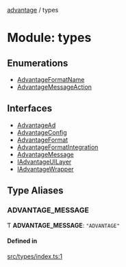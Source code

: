 [advantage](../index.md) / types

# Module: types

## Enumerations

- [AdvantageFormatName](../enums/types.AdvantageFormatName.md)
- [AdvantageMessageAction](../enums/types.AdvantageMessageAction.md)

## Interfaces

- [AdvantageAd](../interfaces/types.AdvantageAd.md)
- [AdvantageConfig](../interfaces/types.AdvantageConfig.md)
- [AdvantageFormat](../interfaces/types.AdvantageFormat.md)
- [AdvantageFormatIntegration](../interfaces/types.AdvantageFormatIntegration.md)
- [AdvantageMessage](../interfaces/types.AdvantageMessage.md)
- [IAdvantageUILayer](../interfaces/types.IAdvantageUILayer.md)
- [IAdvantageWrapper](../interfaces/types.IAdvantageWrapper.md)

## Type Aliases

### ADVANTAGE\_MESSAGE

Ƭ **ADVANTAGE\_MESSAGE**: ``"ADVANTAGE"``

#### Defined in

[src/types/index.ts:1](https://github.com/madington/advantage/blob/f77afb014e4b90bd97f523eef94e5426a293c8c5/src/types/index.ts#L1)
